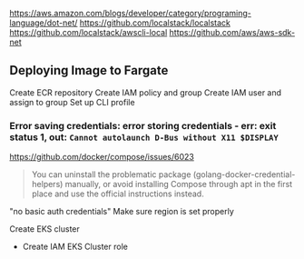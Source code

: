 https://aws.amazon.com/blogs/developer/category/programing-language/dot-net/
https://github.com/localstack/localstack
https://github.com/localstack/awscli-local
https://github.com/aws/aws-sdk-net


## Deploying Image to Fargate

Create ECR repository
Create IAM policy and group
Create IAM user and assign to group
Set up CLI profile

### Error saving credentials: error storing credentials - err: exit status 1, out: `Cannot autolaunch D-Bus without X11 $DISPLAY`


https://github.com/docker/compose/issues/6023

> You can uninstall the problematic package (golang-docker-credential-helpers) manually, or avoid installing Compose through apt in the first place and use the official instructions instead.

"no basic auth credentials"
Make sure region is set properly

Create EKS cluster
  - Create IAM EKS Cluster role